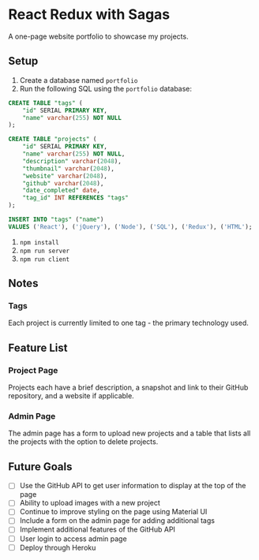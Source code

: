 # React Redux with Sagas

A one-page website portfolio to showcase my projects.

## Setup

1. Create a database named `portfolio`
1. Run the following SQL using the `portfolio` database:

```SQL
CREATE TABLE "tags" (
    "id" SERIAL PRIMARY KEY,
    "name" varchar(255) NOT NULL
);

CREATE TABLE "projects" (
    "id" SERIAL PRIMARY KEY,
    "name" varchar(255) NOT NULL,
    "description" varchar(2048),
    "thumbnail" varchar(2048), 
    "website" varchar(2048),
    "github" varchar(2048),
    "date_completed" date,
    "tag_id" INT REFERENCES "tags"
);

INSERT INTO "tags" ("name") 
VALUES ('React'), ('jQuery'), ('Node'), ('SQL'), ('Redux'), ('HTML');
```

1. `npm install`
1. `npm run server`
1. `npm run client`

## Notes

### Tags

Each project is currently limited to one tag - the primary technology used.


## Feature List

### Project Page

Projects each have a brief description, a snapshot and link to their GitHub repository, and a website if applicable.

### Admin Page

The admin page has a form to upload new projects and a table that lists all the projects with the option to delete projects.


## Future Goals

- [ ] Use the GitHub API to get user information to display at the top of the page
- [ ] Ability to upload images with a new project
- [ ] Continue to improve styling on the page using Material UI
- [ ] Include a form on the admin page for adding additional tags
- [ ] Implement additional features of the GitHub API
- [ ] User login to access admin page
- [ ] Deploy through Heroku
